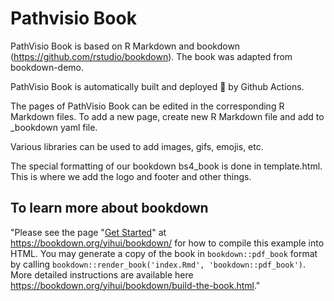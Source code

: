 # Pathvisio Book

PathVisio Book is based on R Markdown and bookdown (https://github.com/rstudio/bookdown). The book was adapted from bookdown-demo. 

PathVisio Book is automatically built and deployed :rocket: by Github Actions. 

The pages of PathVisio Book can be edited in the corresponding R Markdown files. To add a new page, create new R Markdown file and add to _bookdown yaml file.  

Various libraries can be used to add images, gifs, emojis, etc. 

The special formatting of our bookdown bs4_book is done in template.html. This is where we add the logo and footer and other things. 

## To learn more about bookdown
"Please see the page "[Get Started](https://bookdown.org/yihui/bookdown/get-started.html)" at https://bookdown.org/yihui/bookdown/ for how to compile this example into HTML. You may generate a copy of the book in `bookdown::pdf_book` format by calling `bookdown::render_book('index.Rmd', 'bookdown::pdf_book')`. More detailed instructions are available here https://bookdown.org/yihui/bookdown/build-the-book.html." 
